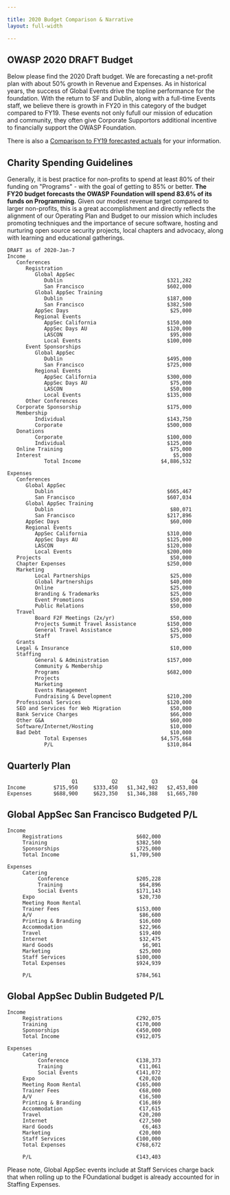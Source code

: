```yaml
---

title: 2020 Budget Comparison & Narrative
layout: full-width

---
```


## OWASP 2020 DRAFT Budget

Below please find the 2020 Draft budget. We are forecasting a net-profit plan with about 50% growth in Revenue and Expenses. As in historical years, the success of Global Events drive the topline performance for the foundation. With the return to SF and Dublin, along with a full-time Events staff, we believe there is growth in FY20 in this category of the budget compared to FY19. These events not only fufull our mission of education and community, they often give Corporate Supportors additional incentive to financially support the OWASP Foundation.

There is also a [Comparison to FY19 forecasted actuals](/www-staff/budget/2020-compare) for your information. 

## Charity Spending Guidelines

Generally, it is best practice for non-profits to spend at least 80% of their funding on "Programs" - with the goal of getting to 85% or better. **The FY20 budget forecasts the OWASP Foundation will spend 83.6% of its funds on Programming.** Given our modest revenue target compared to larger non-profits, this is a great accomplishment and directly reflects the alignment of our Operating Plan and Budget to our mission which includes promoting techniques and the importance of secure software, hosting and nurturing open source security projects, local chapters and advocacy, along with learning and educational gatherings.

<div id="piechart"></div>
<script type="text/javascript" src="https://www.gstatic.com/charts/loader.js"></script>

<script type="text/javascript">
// Load google charts
google.charts.load('current', {'packages':['corechart']});
google.charts.setOnLoadCallback(drawChart);

// Draw the chart and set the chart values
function drawChart() {
  var data = google.visualization.arrayToDataTable([
  ['Task', 'Distribution of Spending'],
  ['Programs', 83.6],
  ['Fundraising', 6.6],
  ['Management/General', 9.8],
]);

  // Optional; add a title and set the width and height of the chart
  var options = {'title':'OWASP Spending 2020', 'width':550, 'height':400};

  // Display the chart inside the <div> element with id="piechart"
  var chart = new google.visualization.PieChart(document.getElementById('piechart'));
  chart.draw(data, options);
}
</script>


```
DRAFT as of 2020-Jan-7
Income                    
   Conferences                                    
      Registration                                 
         Global AppSec                              
            Dublin                                  $321,282
            San Francisco                           $602,000
         Global AppSec Training                      
            Dublin                                  $187,000
            San Francisco                           $382,500
         AppSec Days                                 $25,000
         Regional Events           
            AppSec California                       $150,000
            AppSec Days AU                          $120,000
            LASCON                                   $95,000
            Local Events                            $100,000
      Event Sponsorships      
         Global AppSec                                      
            Dublin                                  $495,000
            San Francisco                           $725,000
         Regional Events                                    
            AppSec California                       $300,000
            AppSec Days AU                           $75,000
            LASCON                                   $50,000
            Local Events                            $135,000
      Other Conferences                                     
   Corporate Sponsorship                            $175,000
   Membership                                               
         Individual                                 $143,750
         Corporate                                  $500,000
   Donations                                                
         Corporate                                  $100,000
         Individual                                 $125,000
   Online Training                                   $75,000
   Interest                                           $5,000
            Total Income                          $4,886,532
                                                            
Expenses                                                    
   Conferences                                              
      Global AppSec                                         
         Dublin                                     $665,467
         San Francisco                              $607,034
      Global AppSec Training                                
         Dublin                                      $80,071
         San Francisco                              $217,896
      AppSec Days                                    $60,000
      Regional Events                                       
         AppSec California                          $310,000
         AppSec Days AU                             $125,000
         LASCON                                     $120,000
         Local Events                               $200,000
   Projects                                          $50,000
   Chapter Expenses                                 $250,000
   Marketing                                                
         Local Partnerships                          $25,000
         Global Partnerships                         $40,000
         Online                                      $25,000
         Branding & Trademarks                       $25,000
         Event Promotions                            $50,000
         Public Relations                            $50,000
   Travel                                                   
         Board F2F Meetings (2x/yr)                  $50,000
         Projects Summit Travel Assistance          $150,000
         General Travel Assistance                   $25,000
         Staff                                       $75,000
   Grants                                                   
   Legal & Insurance                                 $10,000
   Staffing                                                 
         General & Administration                   $157,000
         Community & Membership                             
         Programs                                   $682,000
         Projects                                           
         Marketing                                          
         Events Management                                  
         Fundraising & Development                  $210,200
   Professional Services                            $120,000
   SEO and Services for Web Migration                $50,000
   Bank Service Charges                              $66,000
   Other G&A                                         $60,000
   Software/Internet/Hosting                         $10,000
   Bad Debt                                          $10,000
            Total Expenses                        $4,575,668
            P/L                                     $310,864
```
## Quarterly Plan

```
                     Q1           Q2           Q3           Q4
Income         $715,950     $333,450   $1,342,982   $2,453,800
Expenses       $688,900     $623,350   $1,346,388   $1,665,780
```

## Global AppSec San Francisco Budgeted P/L

```
Income                                            
     Registrations                        $602,000
     Training                             $382,500
     Sponsorships                         $725,000
     Total Income                       $1,709,500
                                                  
Expenses                                          
     Catering                                     
          Conference                      $205,228
          Training                         $64,896
          Social Events                   $171,143
     Expo                                  $20,730
     Meeting Room Rental                          
     Trainer Fees                         $153,000
     A/V                                   $86,600
     Printing & Branding                   $16,600
     Accommodation                         $22,966
     Travel                                $19,400
     Internet                              $32,475
     Hard Goods                             $6,901
     Marketing                             $25,000
     Staff Services                       $100,000
     Total Expenses                       $924,939
                                                  
     P/L                                  $784,561
```

## Global AppSec Dublin Budgeted P/L

```
Income                                            
     Registrations                        €292,075
     Training                             €170,000
     Sponsorships                         €450,000
     Total Income                         €912,075
                                                  
Expenses                                          
     Catering                                     
          Conference                      €138,373
          Training                         €11,061
          Social Events                   €141,072
     Expo                                  €20,020
     Meeting Room Rental                  €165,000
     Trainer Fees                          €68,000
     A/V                                   €16,500
     Printing & Branding                   €16,869
     Accommodation                         €17,615
     Travel                                €20,200
     Internet                              €27,500
     Hard Goods                             €6,463
     Marketing                             €20,000
     Staff Services                       €100,000
     Total Expenses                       €768,672
                                                  
     P/L                                  €143,403
```
Please note, Global AppSec events include at Staff Services charge back that when rolling up to the FOundational budget is already accounted for in Staffing Expenses.


